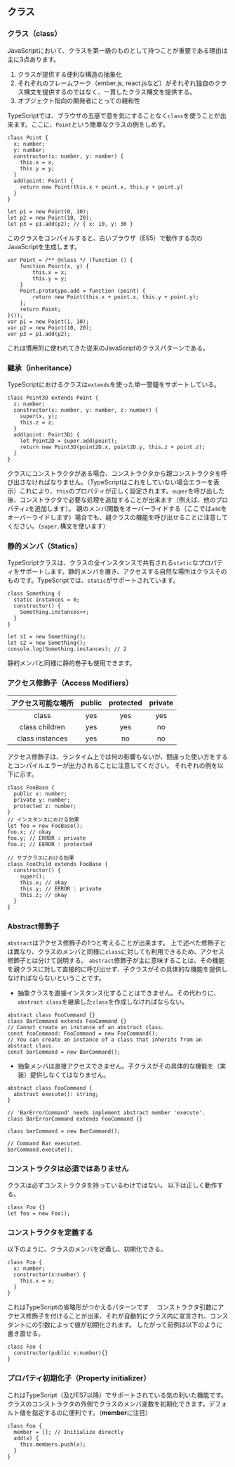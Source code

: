 ## クラス
### クラス（class）
JavaScriptにおいて、クラスを第一級のものとして持つことが重要である理由は主に3点あります。
1. クラスが提供する便利な構造の抽象化
2. それぞれのフレームワーク（ember.js, react.jsなど）がそれぞれ独自のクラス構文を提供するのではなく、一貫したクラス構文を提供する。
3. オブジェクト指向の開発者にとっての親和性

TypeScriptでは、ブラウザの五感で意を気にすることなく`class`を使うことが出来ます。ここに、`Point`という簡単なクラスの例をしめす。
```
class Point {
  x: number;
  y: number;
  constructor(x: number, y: number) {
    this.x = x;
    this.y = y;
  }
  add(point: Point) {
    return new Point(this.x + point.x, this.y + point.y)
  }
}

let p1 = new Point(0, 10);
let p2 = new Point(10, 20);
let p3 = p1.add(p2); // { x: 10, y: 30 }
```
このクラスをコンパイルすると、古いブラウザ（ES5）で動作する次のJavaScriptを生成します。
```
var Point = /** @class */ (function () {
    function Point(x, y) {
        this.x = x;
        this.y = y;
    }
    Point.prototype.add = function (point) {
        return new Point(this.x + point.x, this.y + point.y);
    };
    return Point;
}());
var p1 = new Point(1, 10);
var p2 = new Point(10, 20);
var p3 = p1.add(p2);
```
これは慣用的に使われてきた従来のJavaScriptのクラスパターンである。

### 継承（inheritance）
TypeScriptにおけるクラスは`extends`を使った単一警鐘をサポートしている。
```
class Point3D extends Point {
  z: number;
  constructor(x: number, y: number, z: number) {
    super(x, y);
    this.z = z;
  }
  add(point: Point3D) {
    let Point2D = super.add(point);
    return new Point3D(point2D.x, point2D.y, this.z + point.z);
  }
}
```

クラスにコンストラクタがある場合、コンストラクタから親コンストラクタを呼び出さなければなりません。（TypeScriptはこれをしていない場合エラーを表示）これにより、`this`のプロパティが正しく設定されます。`super`を呼び出した後、コンストラクタで必要な処理を追加することが出来ます（例えば、他のプロパティ`z`を追加します）。
親のメンバ関数をオーバーライドする（ここでは`add`をオーバーライドします）場合でも、親クラスの機能を呼び出せることに注意してください。（`super.`構文を使います）

### 静的メンバ（Statics）
TypeScriptクラスは、クラスの全インスタンスで共有される`static`なプロパティをサポートします。静的メンバを置き、アクセスする自然な場所はクラスそのものです。TypeScriptでは、`static`がサポートされています。
```
class Something {
  static instances = 0;
  constructor() {
    Something.instances++;
  }
}

let s1 = new Something();
let s2 = new Something();
console.log(Something.instances); // 2
```
静的メンバと同様に静的巻子も使用できます。

### アクセス修飾子（Access Modifiers）

| アクセス可能な場所 | public | protected | private |
|:-:|:-:|:-:|:-:|
| class  | yes  | yes  | yes  |
| class children  | yes  | yes  | no  |
| class instances  |  yes | no  |  no |

アクセス修飾子は、ランタイム上では何の影響もないが、間違った使い方をするとコンパイルエラーが出力されることに注意してください。
それぞれの例を以下に示す。

```
class FooBase {
  public x: number;
  private y: number;
  protected z: number;
}
// インスタンスにおける効果
let foo = new FooBase();
foo.x; // okay
foo.y; // ERROR : private
foo.z; // EEROR : protected

// サブクラスにおける効果
class FooChild extends FooBase {
  constructor() {
    super();
    this.x; // okay
    this.y; // ERROR : private
    this.z; // okay
  }
}
```
### Abstract修飾子
`abstract`はアクセス修飾子の1つと考えることが出来ます。
上で述べた修飾子とは異なり、クラスのメンバと同様に`class`に対しても利用できるため、アクセス修飾子とは分けて説明する。
`abstract`修飾子が主に意味することは、その機能を親クラスに対して直接的に呼び出せず、子クラスがその具体的な機能を提供しなければならないということです。
- 抽象クラスを直接インスタンス化することはできません。その代わりに、`abstract class`を継承した`class`を作成しなければならない。

```
abstract class FooCommand {}
class BarCommand extends FooCommand {}
// Cannot create an instance of an abstract class.
const fooCommand: FooCommand = new FooCommand();
// You can create an instance of a class that inherits from an abstract class.
const barCommand = new BarCommand();
```
- 抽象メンバは直接アクセスできません。子クラスがその具体的な機能を（実装）提供しなくてはなりません。

```
abstract class FooCommand {
  abstract execute(): string;
}

// 'BarErrorCommand' needs implement abstract member 'execute'.
class BarErrorCommand extends FooCommand {}

class barCommand = new BarCommand();

// Command Bar executed.
barCommand.execute();
```
### コンストラクタは必須ではありません
クラスは必ずコンストラクタを持っているわけではない。
以下は正しく動作する。
```
class Foo {}
let foo = new Foo();
```

### コンストラクタを定義する
以下のように、クラスのメンバを定義し、初期化できる。
```
class Foo {
  x: number;
  constructor(x:number) {
    this.x = x;
  }
}
```
これはTypeScriptの省略形がつかえるパターンです　
コンストラクタ引数にアクセス修飾子を付けることが出来、それが自動的にクラス内に宣言され、コンスタントにの引数によって値が初期化されます。
したがって前例は以下のように書き直せる。
```
class Foo {
  constructor(public x:number){}
}
```
### プロパティ初期化子（Property initializer）
これはTypeScript（及びES7以降）でサポートされている気の利いた機能です。クラスのコンストラクタの外側でクラスのメンバ変数を初期化できます。デフォルト値を指定するのに便利です。（**member**に注目）
```
class Foo {
  member = []; // Initialize directly
  add(x) {
    this.members.push(x);
  }
}
```
